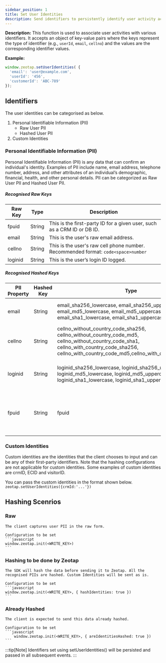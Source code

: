 ```yaml
---
sidebar_position: 1
title: Set User Identities
description: Send identifiers to persistently identify user activity across the website.
---
```


**Description:**
This function is used to associate user activities with various identifiers. It accepts an object of key-value pairs where the keys represent the type of identifier (e.g., `userId`, `email`, `cellno`) and the values are the corresponding identifier values.

**Example:**
```javascript
window.zeotap.setUserIdentities( {
  'email': 'user@example.com',
  'userId': '456',
  'customerId': 'ABC-789'
});
```

## Identifiers
The user identities can be categorised as below.

1.  Personal Identifiable Information (PII)
    * Raw User PII
    * Hashed User PII
2.  Custom Identities


### Personal Identifiable Information (PII)

Personal Identifiable Information (PII) is any data that can confirm an individual's identity. Examples of PII include name, email address, telephone number, address, and other attributes of an individual’s demographic, financial, health, and other personal details. PII can be categorized as Raw User PII and Hashed User PII.

##### Recognised Raw Keys

| Raw Key          | Type   | Description        |
| ---------------- | ------ | --------------------- |
| fpuid   | String | This is the first-party ID for a given user, such as a CRM ID or DB ID.   |
| email      | String | This is the user's raw email address.   |
| cellno     | String | This is the user's raw cell phone number. Recommended format: ```code<space>number```    |
| loginid   | String | This is the user’s login ID logged.       |


##### Recognised Hashed Keys      

| PII Property | Hashed Key         | Type   | Description            |
| -------- | -------------------- | ------ | -------------------------- |
 | email      | String | email_sha256_lowercase, email_sha256_uppercase, email_md5_lowercase, email_md5_uppercase, email_sha1_lowercase, email_sha1_uppercase      | These are user email in hashed format       |
 | cellno     | String | cellno_without_country_code_sha256, cellno_without_country_code_md5, cellno_without_country_code_sha1, cellno_with_country_code_sha256, cellno_with_country_code_md5,cellno_with_country_code_sha1                        | These are user hashed cellno         |
 | loginid   | String | loginid_sha256_lowercase, loginid_sha256_uppercase, loginid_md5_lowercase, loginid_md5_uppercase, loginid_sha1_lowercase, loginid_sha1_uppercase              | This is the user’s login ID that is hashed and logged.      |
 | fpuid   | String | fpuid        | This is the first-party ID for a given user, such as a CRM ID or DB ID.  |





### Custom Identities

Custom identities are the identities that the client chooses to input and can be any of their first-party identifiers. Note that the hashing configurations are not applicable for custom identities. Some examples of custom identities are crmID, ECID and visitorID. 

 You can pass the custom identities in the format shown below. ```zeotap.setUserIdentities({crmId:'...'})```




## Hashing Scenrios

### Raw
    The client captures user PII in the raw form.
    
    Configuration to be set
    ```javascript
    window.zeotap.init(<WRITE_KEY>)
    ```
### Hashing to be done by Zeotap
    The SDK will hash the data before sending it to Zeotap. All the recognised PIIs are hashed. Custom Identities will be sent as is.
    
    Configuration to be set
    ```javascript
    window.zeotap.init(<WRITE_KEY>, { hashIdentities: true })
    ```
### Already Hashed
    The client is expected to send this data already hashed.

    Configuration to be set
    ```javascript
        window.zeotap.init(<WRITE_KEY>, { areIdentitiesHashed: true })
    ```
    




:::tip[Note]
Identifiers set using setUserIdentities() will be persisted and passed in all subsequent events.
:::